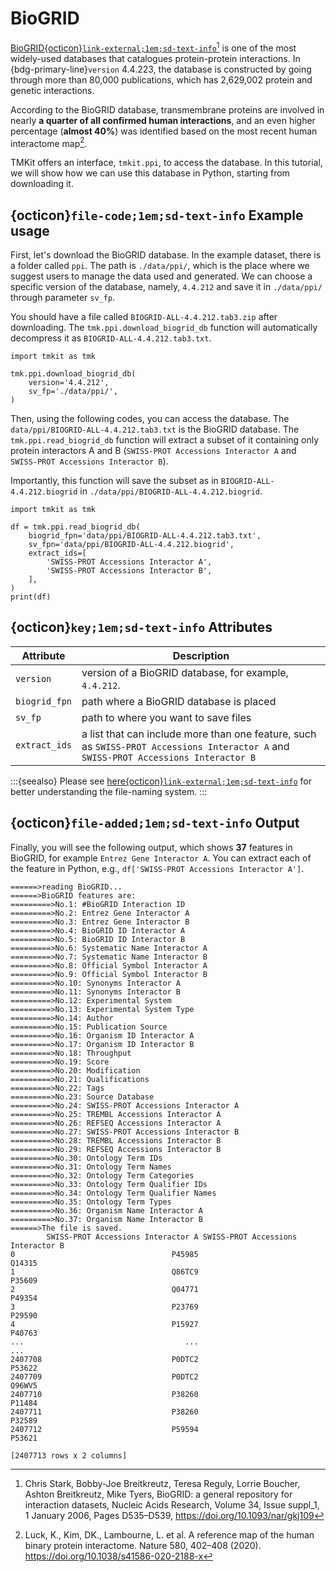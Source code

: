 # BioGRID

[BioGRID{octicon}`link-external;1em;sd-text-info`](https://thebiogrid.org/)[^1] is one of the most widely-used databases that catalogues protein-protein interactions. In {bdg-primary-line}`version` 4.4.223, the database is constructed by going through more than 80,000 publications, which has 2,629,002 protein and genetic interactions.

According to the BioGRID database, transmembrane proteins are involved in nearly **a quarter of all confirmed human interactions**, and an even higher percentage (**almost 40%**) was identified based on the most recent human interactome map[^2].

TMKit offers an interface, `tmkit.ppi`, to access the database. In this tutorial, we will show how we can use this database in Python, starting from downloading it.


## {octicon}`file-code;1em;sd-text-info` **Example usage**

First, let's download the BioGRID database. In the example dataset, there is a folder called `ppi`. The path is `./data/ppi/`, which is the place where we suggest users to manage the data used and generated. We can choose a specific version of the database, namely, `4.4.212` and save it in `./data/ppi/` through parameter `sv_fp`.

You should have a file called `BIOGRID-ALL-4.4.212.tab3.zip` after downloading. The `tmk.ppi.download_biogrid_db` function will automatically decompress it as `BIOGRID-ALL-4.4.212.tab3.txt`.

```{code} python
import tmkit as tmk

tmk.ppi.download_biogrid_db(
    version='4.4.212',
    sv_fp='./data/ppi/',
)
```

Then, using the following codes, you can access the database. The `data/ppi/BIOGRID-ALL-4.4.212.tab3.txt` is the BioGRID database. The `tmk.ppi.read_biogrid_db` function will extract a subset of it containing only protein interactors A and B (`SWISS-PROT Accessions Interactor A` and `SWISS-PROT Accessions Interactor B`).

Importantly, this function will save the subset as in `BIOGRID-ALL-4.4.212.biogrid` in `./data/ppi/BIOGRID-ALL-4.4.212.biogrid`.

```{code} python
import tmkit as tmk

df = tmk.ppi.read_biogrid_db(
    biogrid_fpn='data/ppi/BIOGRID-ALL-4.4.212.tab3.txt',
    sv_fpn='data/ppi/BIOGRID-ALL-4.4.212.biogrid',
    extract_ids=[
        'SWISS-PROT Accessions Interactor A',
        'SWISS-PROT Accessions Interactor B',
    ],
)
print(df)
```



## {octicon}`key;1em;sd-text-info` **Attributes**

| **Attribute** | **Description**                                                                                                                      |
|---------------|--------------------------------------------------------------------------------------------------------------------------------------|
| `version`     | version of a BioGRID database, for example, `4.4.212`.                                                                               |
| `biogrid_fpn` | path where a BioGRID database is placed                                                                                              |
| `sv_fp`       | path to where you want to save files                                                                                                 |
| `extract_ids` | a list that can include more than one feature, such as `SWISS-PROT Accessions Interactor A` and `SWISS-PROT Accessions Interactor B` |

:::{seealso}
Please see [here{octicon}`link-external;1em;sd-text-info`](../get_started/feature.md#nomenclature) for better understanding the file-naming system.
:::



## {octicon}`file-added;1em;sd-text-info` **Output**

Finally, you will see the following output, which shows **37** features in BioGRID, for example `Entrez Gene Interactor A`. You can extract each of the feature in Python, e.g., `df['SWISS-PROT Accessions Interactor A']`.

```{code} python
======>reading BioGRID...
======>BioGRID features are:
=========>No.1: #BioGRID Interaction ID
=========>No.2: Entrez Gene Interactor A
=========>No.3: Entrez Gene Interactor B
=========>No.4: BioGRID ID Interactor A
=========>No.5: BioGRID ID Interactor B
=========>No.6: Systematic Name Interactor A
=========>No.7: Systematic Name Interactor B
=========>No.8: Official Symbol Interactor A
=========>No.9: Official Symbol Interactor B
=========>No.10: Synonyms Interactor A
=========>No.11: Synonyms Interactor B
=========>No.12: Experimental System
=========>No.13: Experimental System Type
=========>No.14: Author
=========>No.15: Publication Source
=========>No.16: Organism ID Interactor A
=========>No.17: Organism ID Interactor B
=========>No.18: Throughput
=========>No.19: Score
=========>No.20: Modification
=========>No.21: Qualifications
=========>No.22: Tags
=========>No.23: Source Database
=========>No.24: SWISS-PROT Accessions Interactor A
=========>No.25: TREMBL Accessions Interactor A
=========>No.26: REFSEQ Accessions Interactor A
=========>No.27: SWISS-PROT Accessions Interactor B
=========>No.28: TREMBL Accessions Interactor B
=========>No.29: REFSEQ Accessions Interactor B
=========>No.30: Ontology Term IDs
=========>No.31: Ontology Term Names
=========>No.32: Ontology Term Categories
=========>No.33: Ontology Term Qualifier IDs
=========>No.34: Ontology Term Qualifier Names
=========>No.35: Ontology Term Types
=========>No.36: Organism Name Interactor A
=========>No.37: Organism Name Interactor B
======>The file is saved.
        SWISS-PROT Accessions Interactor A SWISS-PROT Accessions Interactor B
0                                   P45985                             Q14315
1                                   Q86TC9                             P35609
2                                   Q04771                             P49354
3                                   P23769                             P29590
4                                   P15927                             P40763
...                                    ...                                ...
2407708                             P0DTC2                             P53622
2407709                             P0DTC2                             Q96WV5
2407710                             P38260                             P11484
2407711                             P38260                             P32589
2407712                             P59594                             P53621

[2407713 rows x 2 columns]
```



[^1]: Chris Stark, Bobby-Joe Breitkreutz, Teresa Reguly, Lorrie Boucher, Ashton Breitkreutz, Mike Tyers, BioGRID: a general repository for interaction datasets, Nucleic Acids Research, Volume 34, Issue suppl_1, 1 January 2006, Pages D535–D539, https://doi.org/10.1093/nar/gkj109
[^2]: Luck, K., Kim, DK., Lambourne, L. et al. A reference map of the human binary protein interactome. Nature 580, 402–408 (2020). https://doi.org/10.1038/s41586-020-2188-x
